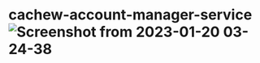# cachew-account-manager-service![Screenshot from 2023-01-20 03-24-38](https://user-images.githubusercontent.com/68658609/213594627-1763ada6-4071-4210-a7c5-392e5f7dc912.png)
